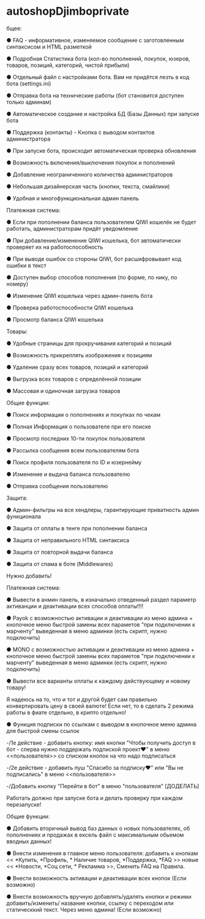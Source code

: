 # autoshopDjimboprivate

бщее:

● FAQ - информативное, изменяемое сообщение с заготовленным синтаксисом и HTML разметкой

● Подробная Статистика бота (кол-во пополнений, покупок, юзеров, товаров, позиций, категорий, чистой прибыли)

● Отдельный файл с настройками бота. Вам не придётся лезть в код бота (settings.ini)

● Отправка бота на технические работы (бот становится доступен только админам)

● Автоматическое создание и настройка БД (Базы Данных) при запуске бота

● Поддержка (контакты) - Кнопка с выводом контактов администратора

● При запуске бота, происходит автоматическая проверка обновления

● Возможность включения/выключения покупок и пополнений

● Добавление неограниченного количества администраторов

● Небольшая дизайнерская часть (кнопки, текста, смайлики)

● Удобная и многофункциональная админ панель


Платежная система:

● Если при пополнении баланса пользователем QIWI кошелёк не будет работать, администраторам придёт уведомление

● При добавление/изменение QIWI кошелька, бот автоматически проверяет их на работоспособность

● При выводе ошибок со стороны QIWI, бот расшифровывает код ошибки в текст

● Доступен выбор способов пополнения (по форме, по нику, по номеру)

● Изменение QIWI кошелька через админ-панель бота

● Проверка работоспособности QIWI кошелька

● Просмотр баланса QIWI кошелька

Товары:

● Удобные страницы для прокручивания категорий и позиций

● Возможность прикреплять изображения к позициям

● Удаление сразу всех товаров, позиций и категорий

● Выгрузка всех товаров с определённой позиции

● Массовая и одиночная загрузка товаров


Общие функции:

● Поиск информации о пополнениях и покупках по чекам

● Полная Информация о пользователе при его поиске

● Просмотр последних 10-ти покупок пользователя

● Рассылка сообщения всем пользователям бота

● Поиск профиля пользователя по ID и юзернейму

● Изменение и выдача баланса пользователю

● Отправка сообщения пользователю


Защита:

● Админ-фильтры на все хендлеры, гарантирующие приватность админ функционала

● Защита от оплаты в тенге при пополнении баланса

● Защита от неправильного HTML синтаксиса

● Защита от повторной выдачи баланса

● Защита от спама в боте (Middlewares)


Нужно добавить!

Платежная система:

● Вывести в анмин панель, в изначально отведенный раздел параметр активанции и деактивации всех способов оплаты!!!!

● Payok с возможностью активации и деактивации из меню админа + кнопочное меню быстрой замены всех параметов "при подключении к марченту" выведенная в меню админки (есть скрипт, нужно подключить)

● MONO с возможностью активации и деактивации из меню админа + кнопочное меню быстрой замены всех параметов "при подключении к марченту" выведенная в меню админки (есть скрипт, нужно подключить)

● Вывести все варианты оплаты к каждому действующему и новому товару! 

Я надеюсь на то, что и тот и другой будет сам правильно конвертировать цену в своей валюте! Если нет, то в сделать 2 режима работы в фиате отдельно, в крипто отдельно!


● Функция подписки по ссылкам c выводом в кнопочное меню админа для быстрой смены ссылок

-/1е действие - добавить кнопку: имя кнопки "Чтобы получить доступ в бот - сперва нужно поддержать подпиской проект❤️" в меню <<пользователя>> со списком кнопок на что надо подписаться

-/2е действие - добавить пуш "Спасибо за подписку❤️" или "Вы не подписались" в меню <<пользователя>>

-/Добавить кнопку "Перейти в бот" в меню "пользователя" [ДОДЕЛАТЬ]

Работать должно при запуске бота и делать проверку при каждом перезапуске!


Общие функции:

●  Добавить вторичный вывод баз данных о новых пользователях, об пополнениях и продажах в ексель файл с максимальным обьемом вводных данных!

●  Внести изменения в главное меню пользователя: добавить к кнопкам << *Купить, *Профиль, * Наличие товаров, *Поддержка, *FAQ >> новые << *Новости, *Соц сети, * Рекламма >>, Сменить FAQ на Правила.

●  Внести возможность активации и деактивации всех кнопок (Если возможно)

●  Внести возможность вручную добавлять/удалять кнопки и режими добавить/изменить/ название кнопки, ссылку с переходом или статическкий текст. Через меню админа! (Если возможно)

